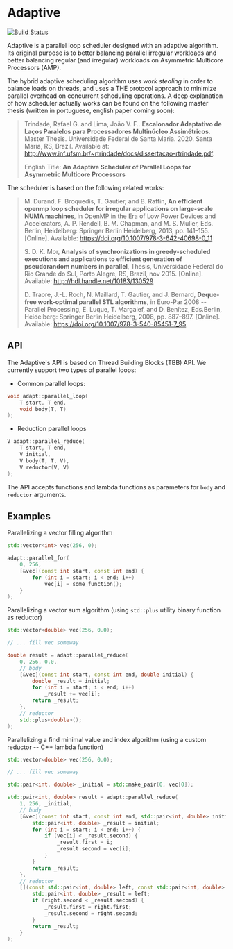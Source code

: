 # Adaptive

[![Build Status](https://travis-ci.com/648trindade/adaptive.svg?branch=master)](https://travis-ci.com/648trindade/adaptive)

Adaptive is a parallel loop scheduler designed with an adaptive algorithm. Its original purpose is to better balancing parallel irregular workloads and better balancing regular (and irregular) workloads on Asymmetric Multicore Processors (AMP).

The hybrid adaptive scheduling algorithm uses _work stealing_ in order to balance loads on threads, and uses a THE protocol approach to minimize parallel overhead on concurrent scheduling operations. A deep explanation of how scheduler actually works can be found on the following master thesis (written in portuguese, english paper coming soon):

> Trindade, Rafael G. and Lima, João V. F.. **Escalonador Adaptativo de Laços Paralelos para Processadores Multinúcleo Assimétricos**. Master Thesis. Universidade Federal de Santa Maria. 2020. Santa Maria, RS, Brazil. Available at: http://www.inf.ufsm.br/~rtrindade/docs/dissertacao-rtrindade.pdf.
>
> English Title: **An Adaptive Scheduler of Parallel Loops for Asymmetric Multicore Processors**

The scheduler is based on the following related works:

> M. Durand, F. Broquedis, T. Gautier, and B. Raffin, **An efficient openmp loop scheduler for irregular applications on large-scale NUMA machines**, in OpenMP in the Era of Low Power Devices and Accelerators, A. P. Rendell, B. M. Chapman, and M. S. Muller, Eds. Berlin, Heidelberg: Springer Berlin Heidelberg, 2013, pp. 141–155. [Online]. Available: https://doi.org/10.1007/978-3-642-40698-0_11
>
> S. D. K. Mor, **Analysis of synchronizations in greedy-scheduled executions and applications to efficient generation of pseudorandom numbers in parallel**, Thesis, Universidade Federal do Rio Grande do Sul, Porto Alegre, RS, Brazil, nov 2015. [Online]. Available: http://hdl.handle.net/10183/130529
>
> D. Traore, J.-L. Roch, N. Maillard, T. Gautier, and J. Bernard, **Deque-free work-optimal parallel STL algorithms**, in Euro-Par 2008 -- Parallel Processing, E. Luque, T. Margalef, and D. Benítez, Eds.Berlin, Heidelberg: Springer Berlin Heidelberg, 2008, pp. 887–897. [Online]. Available: https://doi.org/10.1007/978-3-540-85451-7_95

## API

The Adaptive's API is based on Thread Building Blocks (TBB) API. We currently support two types of parallel loops:

* Common parallel loops:

```c++
void adapt::parallel_loop(
    T start, T end, 
    void body(T, T)
);
```
* Reduction parallel loops

```c++
V adapt::parallel_reduce(
    T start, T end, 
    V initial, 
    V body(T, T, V), 
    V reductor(V, V)
);
```

The API accepts functions and lambda functions as parameters for `body` and `reductor` arguments.

## Examples

Parallelizing a vector filling algorithm
```c++
std::vector<int> vec(256, 0);

adapt::parallel_for(
    0, 256,
    [&vec](const int start, const int end) {
        for (int i = start; i < end; i++)
            vec[i] = some_function();
    }
);
```

Parallelizing a vector sum algorithm (using `std::plus` utility binary function as reductor)
```c++
std::vector<double> vec(256, 0.0);

// ... fill vec someway

double result = adapt::parallel_reduce(
    0, 256, 0.0,
    // body
    [&vec](const int start, const int end, double initial) {
        double _result = initial;
        for (int i = start; i < end; i++)
            _result += vec[i];
        return _result;
    },
    // reductor
    std::plus<double>();
);
```

Parallelizing a find minimal value and index algorithm (using a custom reductor -- C++ lambda function)
```c++
std::vector<double> vec(256, 0.0);

// ... fill vec someway

std::pair<int, double> _initial = std::make_pair(0, vec[0]);

std::pair<int, double> result = adapt::parallel_reduce(
    1, 256, _initial,
    // body
    [&vec](const int start, const int end, std::pair<int, double> initial) {
        std::pair<int, double> _result = initial;
        for (int i = start; i < end; i++) {
            if (vec[i] < _result.second) {
                _result.first = i;
                _result.second = vec[i];
            }
        }
        return _result;
    },
    // reductor
    [](const std::pair<int, double> left, const std::pair<int, double> right) {
        std::pair<int, double> _result = left;
        if (right.second < _result.second) {
            _result.first = right.first;
            _result.second = right.second;
        }
        return _result;
    }
);
```
